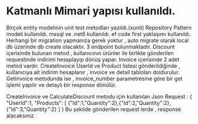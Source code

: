 # Katmanlı Mimari yapısı kullanıldı.
Birçok entity modelinin unit test metodları yazıldı.(xunit)
Repository Pattern modeli kullanıldı.
mssql ve .net6 kullanıldı.
ef code first yaklaşımı kullanıldı.
Herhangi bir migration yapmanıza gerek yoktur , auto migrate olarak local db üzerinde db create olacaktır.
3 endpoint bulunmaktadır.
Discount içerisinde bulunan metod , kullanıcının ürünler ile birlikte gönderilen requestinde indirimi hesaplayıp dönüş yapar.
Invoice içerisinde 2 adet metod vardır.
CreateInvoice UserId ve Product listesi gönderildiğinde , kullanıcıya ait indirim hesaplanır , invoice ve detail tabloları doldurulur.
GetInvoice metodunda ise , invoice_number parametresine göre bir get işlemi yapılır ve detaylı bir response dönülür.

CreateInvoice ve CalculateDiscount metodu için kullanılan Json Request :
{
  "UserId":1,
  "Products":
  [
    {"Id":1,"Quantity":2},{"Id":2,"Quantity":2},{"Id":3,"Quantity":2}
  ]
}
Bu şekilde gönderilen request lerde , response alacaksınız.
